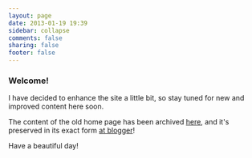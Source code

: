 ```yaml
---
layout: page
date: 2013-01-19 19:39
sidebar: collapse
comments: false
sharing: false
footer: false
---
```


### Welcome!

I have decided to enhance the site a little bit, so stay tuned for new and improved content here soon.

The content of the old home page has been archived [here](/bloggerhome), and it's preserved in its exact form [at blogger](http://harimenonhome.blogspot.com)!

Have a beautiful day!
